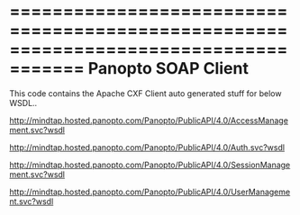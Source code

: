 =====================================================================================
Panopto SOAP Client
======================================================================================
This code contains the Apache CXF Client auto generated stuff for below WSDL..


http://mindtap.hosted.panopto.com/Panopto/PublicAPI/4.0/AccessManagement.svc?wsdl


http://mindtap.hosted.panopto.com/Panopto/PublicAPI/4.0/Auth.svc?wsdl


http://mindtap.hosted.panopto.com/Panopto/PublicAPI/4.0/SessionManagement.svc?wsdl


http://mindtap.hosted.panopto.com/Panopto/PublicAPI/4.0/UserManagement.svc?wsdl


